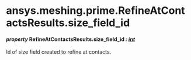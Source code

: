 # ansys.meshing.prime.RefineAtContactsResults.size_field_id



#### *property* RefineAtContactsResults.size_field_id *: [int](https://docs.python.org/3.11/library/functions.html#int)*

Id of size field created to refine at contacts.

<!-- !! processed by numpydoc !! -->
